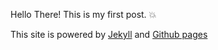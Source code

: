 Hello There! This is my first post. :boom: 

This site is powered by [Jekyll](http://jekyllrb.com) and [Github pages](https://pages.github.com)
